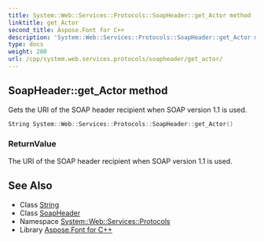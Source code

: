 ```yaml
---
title: System::Web::Services::Protocols::SoapHeader::get_Actor method
linktitle: get_Actor
second_title: Aspose.Font for C++
description: 'System::Web::Services::Protocols::SoapHeader::get_Actor method. Gets the URI of the SOAP header recipient when SOAP version 1.1 is used in C++.'
type: docs
weight: 200
url: /cpp/system.web.services.protocols/soapheader/get_actor/
---
```

## SoapHeader::get_Actor method


Gets the URI of the SOAP header recipient when SOAP version 1.1 is used.

```cpp
String System::Web::Services::Protocols::SoapHeader::get_Actor()
```


### ReturnValue

The URI of the SOAP header recipient when SOAP version 1.1 is used.

## See Also

* Class [String](../../../system/string/)
* Class [SoapHeader](../)
* Namespace [System::Web::Services::Protocols](../../)
* Library [Aspose.Font for C++](../../../)
